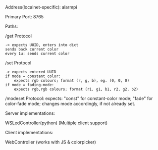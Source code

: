 Address(localnet-specific): alarmpi

Primary Port: 8765

Paths:

/get Protocol

	-> expects UUID, enters into dict
	sends back current color
	every 1u: sends current color

/set Protocol

	-> expects entered UUID
	if mode = constant color:
		expects rgb colours; format (r, g, b), eg. (0, 0, 0)
	if mode = fading-mode:
		expects rgb,rgb colours; format (r1, g1, b1, r2, g2, b2)

/modeset Protocol:
	expects: "const" for constant-color mode; "fade" for color-fade mode; changes mode accordingly, if not already set.


Server implementations:

WSLedController(python) (Multiple client support)

Client implementations:

WebController (works with JS & colorpicker)

